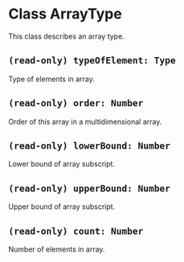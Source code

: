 # Class ArrayType

This class describes an array type.

## `(read-only) typeOfElement: Type`

Type of elements in array.

## `(read-only) order: Number`

Order of this array in a multidimensional array.

## `(read-only) lowerBound: Number`

Lower bound of array subscript.

## `(read-only) upperBound: Number`

Upper bound of array subscript.

## `(read-only) count: Number`

Number of elements in array.
